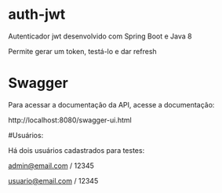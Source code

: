 # auth-jwt
Autenticador jwt desenvolvido com Spring Boot e Java 8

Permite gerar um token, testá-lo e dar refresh


# Swagger

Para acessar a documentação da API, acesse a documentação:

http://localhost:8080/swagger-ui.html


#Usuários:

Há dois usuários cadastrados para testes:

admin@email.com / 12345

usuario@email.com / 12345
